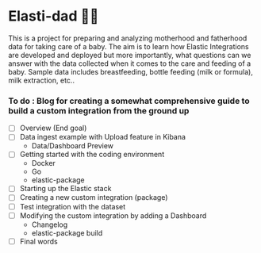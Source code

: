 # Elasti-dad 👨‍🍼
This is a project for preparing and analyzing motherhood and fatherhood data for taking care of a baby. The aim is to learn how Elastic Integrations are developed and deployed but more importantly, what questions can we answer with the data collected when it comes to the care and feeding of a baby. Sample data includes breastfeeding, bottle feeding (milk or formula), milk extraction, etc..

### To do : Blog for creating a somewhat comprehensive guide to build a custom integration from the ground up
- [ ] Overview (End goal)
- [ ] Data ingest example with Upload feature in Kibana
  - Data/Dashboard Preview
- [ ] Getting started with the coding environment
  - Docker
  - Go
  - elastic-package
- [ ] Starting up the Elastic stack
- [ ] Creating a new custom integration (package)
- [ ] Test integration with the dataset
- [ ] Modifying the custom integration by adding a Dashboard
  - Changelog
  - elastic-package build
- [ ] Final words
